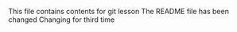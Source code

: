 This file contains contents for git lesson
The README file has been changed
Changing for third time
